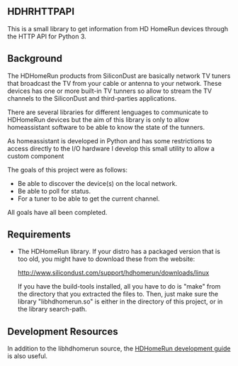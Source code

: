 HDHRHTTPAPI
-----------

This is a small library to get information from HD HomeRun devices through the HTTP API for Python 3.

Background
----------

The HDHomeRun products from SiliconDust are basically network TV tuners that broadcast the TV from 
your cable or antenna to your network. These devices has one or more built-in TV tunners so allow to
stream the TV channels to the SiliconDust and third-parties applications.

There are several libraries for different lenguages to communicate to HDHomeRun devices but the aim 
of this library is only to allow homeassistant software to be able to know the state of the tunners.

As homeassistant is developed in Python and has some restrictions to access directly to the I/O hardware
I develop this small utility to allow a custom component 

The goals of this project were as follows:

- Be able to discover the device(s) on the local network.
- Be able to poll for status.
- For a tuner to be able to get the current channel.

All goals have all been completed.


Requirements
------------

- The HDHomeRun library. If your distro has a packaged version that is 
  too old, you might have to download these from the website: 
  
    http://www.silicondust.com/support/hdhomerun/downloads/linux

  If you have the build-tools installed, all you have to do is "make" from the 
  directory that you extracted the files to. Then, just make sure the library 
  "libhdhomerun.so" is either in the directory of this project, or in the 
  library search-path.

Development Resources
---------------------

In addition to the libhdhomerun source, the [HDHomeRun development guide](https://www.silicondust.com/hdhomerun/hdhomerun_development.pdf) is also useful.
